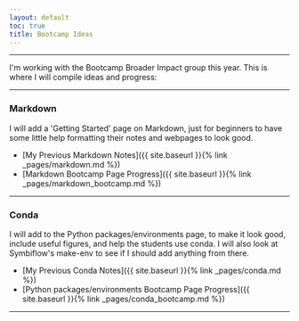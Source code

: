 ```yaml
---
layout: default
toc: true
title: Bootcamp Ideas
---
```


---

I'm working with the Bootcamp Broader Impact group this year. This is where I will compile ideas and progress:

---

### Markdown

I will add a 'Getting Started' page on Markdown, just for beginners to have some little help formatting their notes and webpages to look good.
  * [My Previous Markdown Notes]({{ site.baseurl }}{% link _pages/markdown.md %})
  * [Markdown Bootcamp Page Progress]({{ site.baseurl }}{% link _pages/markdown_bootcamp.md %})

---

### Conda

I will add to the Python packages/environments page, to make it look good, include useful figures, and help the students use conda. I will also look at Symbiflow's make-env to see if I should add anything from there.
  * [My Previous Conda Notes]({{ site.baseurl }}{% link _pages/conda.md %})
  * [Python packages/environments Bootcamp Page Progress]({{ site.baseurl }}{% link _pages/conda_bootcamp.md %})

---
